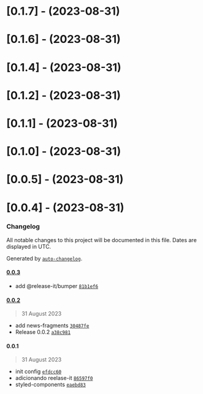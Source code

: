 
[//]: # (s-0.1.7)

# [0.1.7] - (2023-08-31)

[//]: # (e-0.1.7)


[//]: # (s-0.1.6)

# [0.1.6] - (2023-08-31)

[//]: # (e-0.1.6)


[//]: # (s-0.1.4)

# [0.1.4] - (2023-08-31)

[//]: # (e-0.1.4)


[//]: # (s-0.1.2)

# [0.1.2] - (2023-08-31)

[//]: # (e-0.1.2)


[//]: # (s-0.1.1)

# [0.1.1] - (2023-08-31)

[//]: # (e-0.1.1)


[//]: # (s-0.1.0)

# [0.1.0] - (2023-08-31)

[//]: # (e-0.1.0)


[//]: # (s-0.0.5)

# [0.0.5] - (2023-08-31)

[//]: # (e-0.0.5)


[//]: # (s-0.0.4)

# [0.0.4] - (2023-08-31)

[//]: # (e-0.0.4)

### Changelog

All notable changes to this project will be documented in this file. Dates are displayed in UTC.

Generated by [`auto-changelog`](https://github.com/CookPete/auto-changelog).

#### [0.0.3](https://github.com/silvanoamaral/my-remix-app/compare/0.0.2...0.0.3)

- add @release-it/bumper [`81b1ef6`](https://github.com/silvanoamaral/my-remix-app/commit/81b1ef650bce28710783ea9375963cfe8b0029ef)

#### [0.0.2](https://github.com/silvanoamaral/my-remix-app/compare/0.0.1...0.0.2)

> 31 August 2023

- add news-fragments [`30487fe`](https://github.com/silvanoamaral/my-remix-app/commit/30487fe7ae5aa7685ef5b4df7496beb33ca618d9)
- Release 0.0.2 [`a38c981`](https://github.com/silvanoamaral/my-remix-app/commit/a38c9819dee8ce51c8477cecc59071ab47741f3c)

#### 0.0.1

> 31 August 2023

- init config [`efdcc60`](https://github.com/silvanoamaral/my-remix-app/commit/efdcc60f35b6626413f1183e1fc8f6b395980338)
- adicionando reelase-it [`86597f0`](https://github.com/silvanoamaral/my-remix-app/commit/86597f0421af52ee8e3c084ea841b0a6718af102)
- styled-components [`eaebd83`](https://github.com/silvanoamaral/my-remix-app/commit/eaebd83ee6db9236d51946d087b28ba855ea0bb6)
